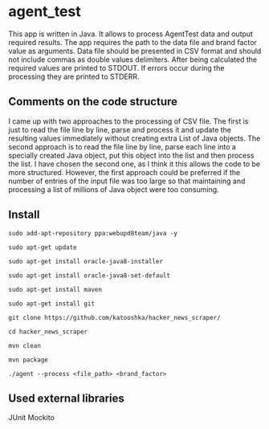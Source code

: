 # agent_test

This app is written in Java. It allows to process AgentTest data and output required results. 
The app requires the path to the data file and brand factor value as arguments.
Data file should be presented in CSV format and should not include commas as double values delimiters. 
After being calculated the required values are printed to STDOUT. If errors occur during the processing they are printed to STDERR.

## Comments on the code structure

I came up with two approaches to the processing of CSV file. The first is just to read the file line by line, parse and process it and update the resulting values immediately without creating extra List of Java objects. The second approach is to read the file line by line, parse each line into a specially created Java object, put this object into the list and then process the list. I have chosen the second one, as I think it this allows the code to be more structured. However, the first approach could be preferred if the number of entries of the input file was too large so that maintaining and processing a list of millions of Java object were too consuming.

## Install

    sudo add-apt-repository ppa:webupd8team/java -y

    sudo apt-get update

    sudo apt-get install oracle-java8-installer

    sudo apt-get install oracle-java8-set-default
    
    sudo apt-get install maven
    
    sudo apt-get install git
    
    git clone https://github.com/katooshka/hacker_news_scraper/
    
    cd hacker_news_scraper
    
    mvn clean
    
    mvn package
    
    ./agent --process <file_path> <brand_factor>

## Used external libraries

JUnit Mockito
